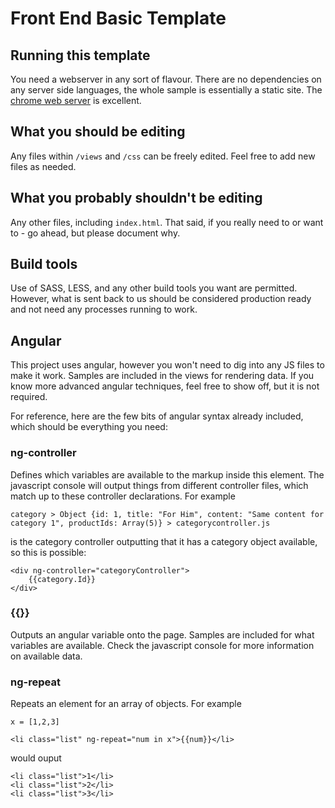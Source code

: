 # Front End Basic Template

## Running this template
You need a webserver in any sort of flavour. There are no dependencies on any server side languages, the whole sample is essentially a static site. The [chrome web server](https://chrome.google.com/webstore/detail/web-server-for-chrome/ofhbbkphhbklhfoeikjpcbhemlocgigb?hl=en) is excellent.

## What you should be editing
Any files within `/views` and `/css` can be freely edited. Feel free to add new files as needed.

## What you probably shouldn't be editing
Any other files, including `index.html`. That said, if you really need to or want to - go ahead, but please document why.

## Build tools
Use of SASS, LESS, and any other build tools you want are permitted. However, what is sent back to us should be considered production ready and not need any processes running to work.

## Angular
This project uses angular, however you won't need to dig into any JS files to make it work. Samples are included in the views for rendering data. If you know more advanced angular techniques, feel free to show off, but it is not required.

For reference, here are the few bits of angular syntax already included, which should be everything you need:

### ng-controller
Defines which variables are available to the markup inside this element. The javascript console will output things from different controller files, which match up to these controller declarations. For example

`category > Object {id: 1, title: "For Him", content: "Same content for category 1", productIds: Array(5)} > categorycontroller.js`

is the category controller outputting that it has a category object available, so this is possible:

```
<div ng-controller="categoryController">
	{{category.Id}}
</div>
```

### {{}}
Outputs an angular variable onto the page. Samples are included for what variables are available. Check the javascript console for more information on available data.

### ng-repeat
Repeats an element for an array of objects. For example

```
x = [1,2,3]
```
```
<li class="list" ng-repeat="num in x">{{num}}</li>
```

would ouput

```
<li class="list">1</li>
<li class="list">2</li>
<li class="list">3</li>

```